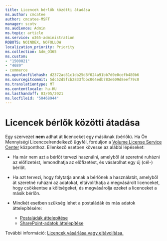 ```yaml
---
title: Licencek bérlők közötti átadása
ms.author: cmcatee
author: cmcatee-MSFT
manager: scotv
ms.audience: Admin
ms.topic: article
ms.service: o365-administration
ROBOTS: NOINDEX, NOFOLLOW
localization_priority: Priority
ms.collection: Adm_O365
ms.custom:
- "1500021"
- "4689"
- commerce
ms.openlocfilehash: d2372ac81c1da25d8f024a91bb7d0e0cefb480b6
ms.sourcegitcommit: 5dc52d5fcb2833fbbc064edb783e609d8eef79c0
ms.translationtype: MT
ms.contentlocale: hu-HU
ms.lasthandoff: 03/05/2021
ms.locfileid: "50468944"
---
```

# <a name="transfer-licenses-between-tenants"></a>Licencek bérlők közötti átadása

Egy szervezet **nem** adhat át licenceket egy másiknak (bérlők). Ha Ön Mennyiségi Licenccelrendelkező ügyfél, forduljon a [Volume License Service Center](https://support.microsoft.com/help/4471406/how-to-contact-the-microsoft-volume-licensing-service-center) központhoz. Ellenkező esetben kövesse az alábbi lépéseket:

- Ha már nem azt a bérlőt tervezi használni, amelyből át [](https://admin.microsoft.com/Adminportal/Home?source=applauncher#/subscriptions) szeretné ruházni az előfizetést, lemondhatja az előfizetést, és vásárolhat egy új [](https://www.microsoft.com/microsoft-365/business/compare-all-microsoft-365-business-products?rtc=2&activetab=tab:primaryr2) (cél-) bérlőt.
- Ha azt tervezi, hogy folytatja annak a bérlőnek a használatát, amelyből át szeretné ruházni az adatokat, eltávolíthatja a megvásárolt licenceket, hogy csökkentse a költségeket, és megvásárolja ezeket a licenceket a másik bérlőn. [](https://docs.microsoft.com/microsoft-365/commerce/licenses/buy-licenses#buy-or-remove-licenses-for-your-business-subscription)
- Mindkét esetben szükség lehet a postaládák és más adatok áttelepítésére:

    - [Postaládák áttelepítése](https://docs.microsoft.com/Exchange/mailbox-migration/migrate-mailboxes-across-tenants)
    - [SharePoint-adatok áttelepítése](https://aka.ms/modernSpoAdminCenter/CloudContentMigrations)

További információ: [Licencek vásárlása vagy eltávolítása.](https://docs.microsoft.com/microsoft-365/commerce/licenses/buy-licenses)